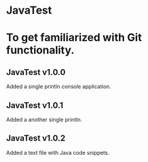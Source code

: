 # JavaTest
To get familiarized with Git functionality.
=============================================
JavaTest v1.0.0 
---------------
Added a single println console application.

JavaTest v1.0.1 
---------------
Added a another single println.

JavaTest v1.0.2
---------------
Added a text file with Java code snippets.
